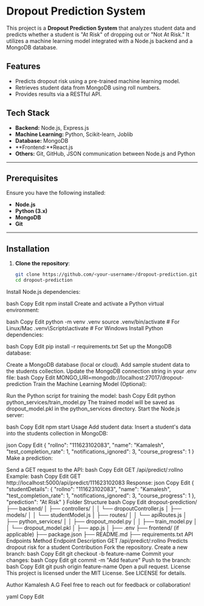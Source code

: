 # Dropout Prediction System

This project is a **Dropout Prediction System** that analyzes student data and predicts whether a student is "At Risk" of dropping out or "Not At Risk." It utilizes a machine learning model integrated with a Node.js backend and a MongoDB database.

## Features

- Predicts dropout risk using a pre-trained machine learning model.
- Retrieves student data from MongoDB using roll numbers.
- Provides results via a RESTful API.

## Tech Stack

- **Backend:** Node.js, Express.js
- **Machine Learning:** Python, Scikit-learn, Joblib
- **Database:** MongoDB
- **Frontend:**React.js
- **Others:** Git, GitHub, JSON communication between Node.js and Python

---

## Prerequisites

Ensure you have the following installed:

- **Node.js**
- **Python (3.x)**
- **MongoDB**
- **Git**

---

## Installation

1. **Clone the repository**:
   ```bash
   git clone https://github.com/<your-username>/dropout-prediction.git
   cd dropout-prediction
Install Node.js dependencies:

bash
Copy
Edit
npm install
Create and activate a Python virtual environment:

bash
Copy
Edit
python -m venv .venv
source .venv/bin/activate    # For Linux/Mac
.venv\Scripts\activate       # For Windows
Install Python dependencies:

bash
Copy
Edit
pip install -r requirements.txt
Set up the MongoDB database:

Create a MongoDB database (local or cloud).
Add sample student data to the students collection.
Update the MongoDB connection string in your .env file:
bash
Copy
Edit
MONGO_URI=mongodb://localhost:27017/dropout-prediction
Train the Machine Learning Model (Optional):

Run the Python script for training the model:
bash
Copy
Edit
python python_services/train_model.py
The trained model will be saved as dropout_model.pkl in the python_services directory.
Start the Node.js server:

bash
Copy
Edit
npm start
Usage
Add student data: Insert a student's data into the students collection in MongoDB:

json
Copy
Edit
{
    "rollno": "111623102083",
    "name": "Kamalesh",
    "test_completion_rate": 1,
    "notifications_ignored": 3,
    "course_progress": 1
}
Make a prediction:

Send a GET request to the API:
bash
Copy
Edit
GET /api/predict/:rollno
Example:
bash
Copy
Edit
GET http://localhost:5000/api/predict/111623102083
Response:
json
Copy
Edit
{
    "studentDetails": {
        "rollno": "111623102083",
        "name": "Kamalesh",
        "test_completion_rate": 1,
        "notifications_ignored": 3,
        "course_progress": 1
    },
    "prediction": "At Risk"
}
Folder Structure
bash
Copy
Edit
dropout-prediction/
├── backend/
│   ├── controllers/
│   │   └── dropoutController.js
│   ├── models/
│   │   └── studentModel.js
│   ├── routes/
│   │   └── apiRoutes.js
│   ├── python_services/
│   │   ├── dropout_model.py
│   │   ├── train_model.py
│   │   └── dropout_model.pkl
│   ├── app.js
│   ├── .env
├── frontend/ (if applicable)
├── package.json
├── README.md
├── requirements.txt
API Endpoints
Method	Endpoint	Description
GET	/api/predict/:rollno	Predicts dropout risk for a student
Contribution
Fork the repository.
Create a new branch:
bash
Copy
Edit
git checkout -b feature-name
Commit your changes:
bash
Copy
Edit
git commit -m "Add feature"
Push to the branch:
bash
Copy
Edit
git push origin feature-name
Open a pull request.
License
This project is licensed under the MIT License. See LICENSE for details.

Author
Kamalesh A.G
Feel free to reach out for feedback or collaboration!

yaml
Copy
Edit








